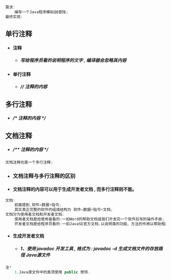 ```java
需求:
    编写一个Java程序模拟QQ登陆;
最终实现:
```

## 单行注释

* #### 注释

  * ##### 写给程序员看的说明程序的文字 , 编译器会忽略其内容
* #### 单行注释

  * ##### // 注释的内容

## 多行注释

* ##### /\* 注释的内容 \*/

## 文档注释

* ##### /\*\* 注释的内容 \*/

```java
文档注释也是一个多行注释;
```

* ### 文档注释与多行注释的区别
* #### 文档注释的内容可以用于生成开发者文档 , 而多行注释则不能。

```java
文档:
    前面提到,软件=数据+指令;
    其实真正完整的软件的组成结构为 软件=数据+指令+文档;
文档分为使用者文档和开发者文档:
    使用者文档是给使用者看的:一如Word的帮助文档或我们开发完一个软件后写的操作手册;
    开发者文档是给程序员看的:一如JavaSE官方文档,以说明类的功能、方法的作用以帮助程序员进行软件开发;
```

* #### 生成开发者文档

  * ##### 1、使用 javadoc 开发工具 , 格式为 : javadoc -d 生成文档文件的存放路径 Java源文件

```java
注*
    1.Java源文件中的类须使用 public 修饰.
    
```



